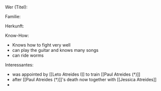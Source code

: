 Wer (Titel):

Familie:

Herkunft:

Know-How: 
- Knows how to fight very well 
- can play the guitar and knows many songs 
- can ride worms 

Interessantes:
- was appointed by [[Leto Atreides I]] to train [[Paul Atreides (†)]]
- after [[Paul Atreides (†)]]'s death now together with [[Jessica Atreides]]
- 